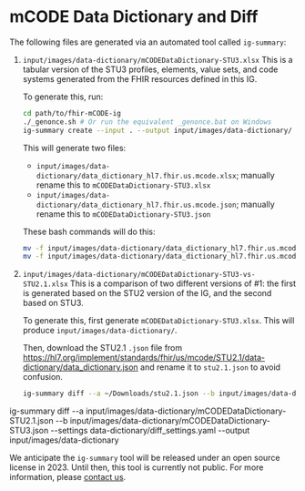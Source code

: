 # mCODE Data Dictionary and Diff

The following files are generated via an automated tool called `ig-summary`:

1. `input/images/data-dictionary/mCODEDataDictionary-STU3.xlsx`
   This is a tabular version of the STU3 profiles, elements, value sets, and code systems generated from the FHIR resources defined in this IG.

   To generate this, run:

   ```bash
   cd path/to/fhir-mCODE-ig
   ./_genonce.sh # Or run the equivalent _genonce.bat on Windows
   ig-summary create --input . --output input/images/data-dictionary/ --settings data-dictionary/settings.yaml
   ```

   This will generate two files:

   - `input/images/data-dictionary/data_dictionary_hl7.fhir.us.mcode.xlsx`; manually rename this to `mCODEDataDictionary-STU3.xlsx`
   - `input/images/data-dictionary/data_dictionary_hl7.fhir.us.mcode.json`; manually rename this to `mCODEDataDictionary-STU3.json`

   These bash commands will do this:

   ```bash
   mv -f input/images/data-dictionary/data_dictionary_hl7.fhir.us.mcode.xlsx input/images/data-dictionary/mCODEDataDictionary-STU3.xlsx
   mv -f input/images/data-dictionary/data_dictionary_hl7.fhir.us.mcode.json input/images/data-dictionary/mCODEDataDictionary-STU3.json
   ```

2. `input/images/data-dictionary/mCODEDataDictionary-STU3-vs-STU2.1.xlsx`
   This is a comparison of two different versions of #1: the first is generated based on the STU2 version of the IG, and the second based on STU3.

   To generate this, first generate `mCODEDataDictionary-STU3.xlsx`. This will produce `input/images/data-dictionary/`.

   Then, download the STU2.1 `.json` file from <https://hl7.org/implement/standards/fhir/us/mcode/STU2.1/data-dictionary/data_dictionary.json> and rename it to `stu2.1.json` to avoid confusion.

   ```bash
   ig-summary diff --a ~/Downloads/stu2.1.json --b input/images/data-dictionary/mCODEDataDictionary-STU3.json --settings data-dictionary/diff_settings.yaml --output input/images/data-dictionary/
   ```

ig-summary diff --a input/images/data-dictionary/mCODEDataDictionary-STU2.1.json --b input/images/data-dictionary/mCODEDataDictionary-STU3.json --settings data-dictionary/diff_settings.yaml --output input/images/data-dictionary


We anticipate the `ig-summary` tool will be released under an open source license in 2023. Until then, this tool is currently not public. For more information, please [contact us](https://chat.fhir.org/#narrow/pm-with/322501).
